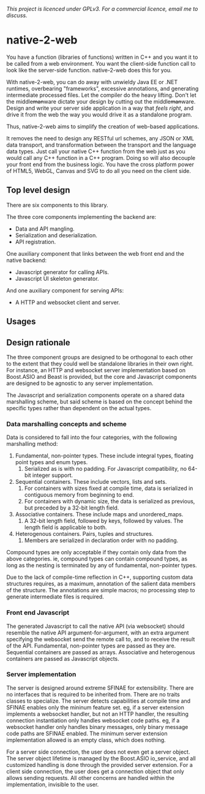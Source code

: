 _This project is licenced under GPLv3. For a commercial licence, email me to discuss._

# native-2-web

You have a function (libraries of functions) written in C++ and you want it to be called from a web environment. You want the client-side function call to look like the server-side function. native-2-web does this for you.

With native-2-web, you can do away with unwieldy Java EE or .NET runtimes, overbearing "frameworks", excessive annotations, and generating intermediate processed files. Let the compiler do the heavy lifting. Don't let the middle~~man~~ware dictate your design by cutting out the middle~~man~~ware. Design and write your server side application in a way that _feels right_, and drive it from the web the way you would drive it as a standalone program.

Thus, native-2-web aims to simplify the creation of web-based applications.

It removes the need to design any RESTful url schemes, any JSON or XML data transport, and transformation between the transport and the language data types. Just call your native C++ function from the web just as you would call any C++ function in a C++ program. Doing so will also decouple your front end from the business logic. You have the cross platform power of HTML5, WebGL, Canvas and SVG to do all you need on the client side.

## Top level design
There are six components to this library.

The three core components implementing the backend are:

- Data and API mangling.
- Serialization and deserialization.
- API registration.

One auxiliary component that links between the web front end and the native backend:

- Javascript generator for calling APIs.
- Javascript UI skeleton generator.

And one auxiliary component for serving APIs:

- A HTTP and websocket client and server.

## Usages

## Design rationale

The three component groups are designed to be orthogonal to each other to the extent that they could well be standalone libraries in their own right. For instance, an HTTP and websocket server implementation based on Boost.ASIO and Beast is provided, but the core and Javascript components are designed to be agnostic to any server implementation.

The Javascript and serialization components operate on a shared data marshalling scheme, but said scheme is based on the concept behind the specific types rather than dependent on the actual types.

### Data marshalling concepts and scheme

Data is considered to fall into the four categories, with the following marshalling method:

1. Fundamental, non-pointer types. These include integral types, floating point types and enum types.
   1. Serialized as is with no padding. For Javascript compatibility, no 64-bit integer support.
1. Sequential containers. These include vectors, lists and sets.
   1. For containers with sizes fixed at compile time, data is serialized in contiguous memory from beginning to end.
   1. For containers with dynamic size, the data is serialized as previous, but preceded by a 32-bit length field.
1. Associative containers. These include maps and unordered_maps.
   1. A 32-bit length field, followed by keys, followed by values. The length field is applicable to both.
1. Heterogenous containers. Pairs, tuples and structures.
   1. Members are serialized in declaration order with no padding.

Compound types are only acceptable if they contain only data from the above categories. ie, compound types can contain compound types, as long as the nesting is terminated by any of fundamental, non-pointer types.

Due to the lack of compile-time reflection in C++, supporting custom data structures requires, as a maximum, annotation of the salient data members of the structure. The annotations are simple macros; no processing step to generate intermediate files is required.

### Front end Javascript

The generated Javascript to call the native API (via websocket) should resemble the native API argument-for-argument, with an extra argument specifying the websocket send the remote call to, and to receive the result of the API. Fundamental, non-pointer types are passed as they are. Sequential containers are passed as arrays. Associative and heterogenous containers are passed as Javascript objects.

### Server implementation

The server is designed around extreme SFINAE for extensibility. There are no interfaces that is required to be inherited from. There are no traits classes to specialize. The server detects capabilities at compile time and SFINAE enables only the mininum feature set. eg, if a server extension implements a websocket handler, but not an HTTP handler, the resulting connection instantiation only handles websocket code paths. eg, if a websocket handler only handles binary messages, only binary message code paths are SFINAE enabled. The minimum server extension implementation allowed is an empty class, which does nothing.

For a server side connection, the user does not even get a server object. The server object lifetime is managed by the Boost.ASIO io_service, and all customized handling is done through the provided server extension. For a client side connection, the user does get a connection object that only allows sending requests. All other concerns are handled within the implementation, invisible to the user.
